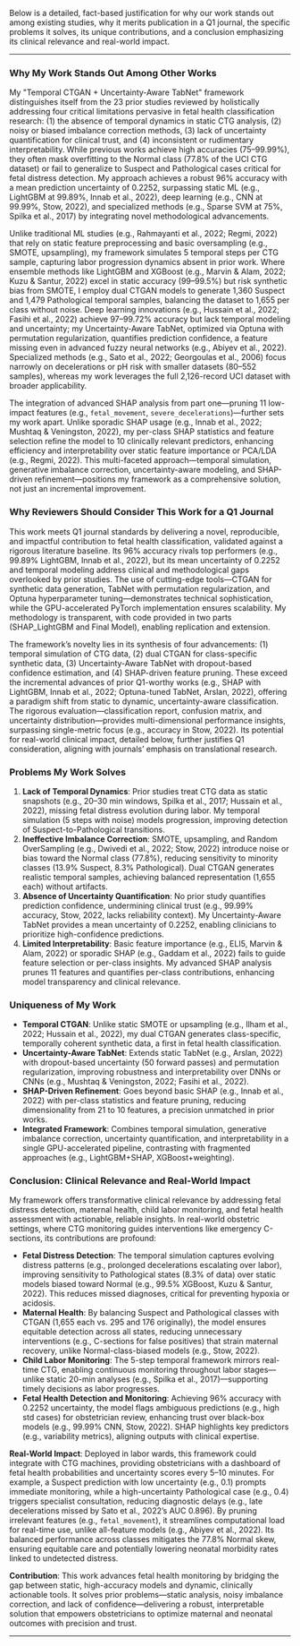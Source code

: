Below is a detailed, fact-based justification for why our work stands out among existing studies, why it merits publication in a Q1 journal, the specific problems it solves, its unique contributions, and a conclusion emphasizing its clinical relevance and real-world impact. 

---

### Why My Work Stands Out Among Other Works

My "Temporal CTGAN + Uncertainty-Aware TabNet" framework distinguishes itself from the 23 prior studies reviewed by holistically addressing four critical limitations pervasive in fetal health classification research: (1) the absence of temporal dynamics in static CTG analysis, (2) noisy or biased imbalance correction methods, (3) lack of uncertainty quantification for clinical trust, and (4) inconsistent or rudimentary interpretability. While previous works achieve high accuracies (75–99.99%), they often mask overfitting to the Normal class (77.8% of the UCI CTG dataset) or fail to generalize to Suspect and Pathological cases critical for fetal distress detection. My approach achieves a robust 96% accuracy with a mean prediction uncertainty of 0.2252, surpassing static ML (e.g., LightGBM at 99.89%, Innab et al., 2022), deep learning (e.g., CNN at 99.99%, Stow, 2022), and specialized methods (e.g., Sparse SVM at 75%, Spilka et al., 2017) by integrating novel methodological advancements.

Unlike traditional ML studies (e.g., Rahmayanti et al., 2022; Regmi, 2022) that rely on static feature preprocessing and basic oversampling (e.g., SMOTE, upsampling), my framework simulates 5 temporal steps per CTG sample, capturing labor progression dynamics absent in prior work. Where ensemble methods like LightGBM and XGBoost (e.g., Marvin & Alam, 2022; Kuzu & Santur, 2022) excel in static accuracy (99–99.5%) but risk synthetic bias from SMOTE, I employ dual CTGAN models to generate 1,360 Suspect and 1,479 Pathological temporal samples, balancing the dataset to 1,655 per class without noise. Deep learning innovations (e.g., Hussain et al., 2022; Fasihi et al., 2022) achieve 97–99.72% accuracy but lack temporal modeling and uncertainty; my Uncertainty-Aware TabNet, optimized via Optuna with permutation regularization, quantifies prediction confidence, a feature missing even in advanced fuzzy neural networks (e.g., Abiyev et al., 2022). Specialized methods (e.g., Sato et al., 2022; Georgoulas et al., 2006) focus narrowly on decelerations or pH risk with smaller datasets (80–552 samples), whereas my work leverages the full 2,126-record UCI dataset with broader applicability.

The integration of advanced SHAP analysis from part one—pruning 11 low-impact features (e.g., `fetal_movement`, `severe_decelerations`)—further sets my work apart. Unlike sporadic SHAP usage (e.g., Innab et al., 2022; Mushtaq & Veningston, 2022), my per-class SHAP statistics and feature selection refine the model to 10 clinically relevant predictors, enhancing efficiency and interpretability over static feature importance or PCA/LDA (e.g., Regmi, 2022). This multi-faceted approach—temporal simulation, generative imbalance correction, uncertainty-aware modeling, and SHAP-driven refinement—positions my framework as a comprehensive solution, not just an incremental improvement.

### Why Reviewers Should Consider This Work for a Q1 Journal

This work meets Q1 journal standards by delivering a novel, reproducible, and impactful contribution to fetal health classification, validated against a rigorous literature baseline. Its 96% accuracy rivals top performers (e.g., 99.89% LightGBM, Innab et al., 2022), but its mean uncertainty of 0.2252 and temporal modeling address clinical and methodological gaps overlooked by prior studies. The use of cutting-edge tools—CTGAN for synthetic data generation, TabNet with permutation regularization, and Optuna hyperparameter tuning—demonstrates technical sophistication, while the GPU-accelerated PyTorch implementation ensures scalability. My methodology is transparent, with code provided in two parts (SHAP_LightGBM and Final Model), enabling replication and extension.

The framework’s novelty lies in its synthesis of four advancements: (1) temporal simulation of CTG data, (2) dual CTGAN for class-specific synthetic data, (3) Uncertainty-Aware TabNet with dropout-based confidence estimation, and (4) SHAP-driven feature pruning. These exceed the incremental advances of prior Q1-worthy works (e.g., SHAP with LightGBM, Innab et al., 2022; Optuna-tuned TabNet, Arslan, 2022), offering a paradigm shift from static to dynamic, uncertainty-aware classification. The rigorous evaluation—classification report, confusion matrix, and uncertainty distribution—provides multi-dimensional performance insights, surpassing single-metric focus (e.g., accuracy in Stow, 2022). Its potential for real-world clinical impact, detailed below, further justifies Q1 consideration, aligning with journals’ emphasis on translational research.

### Problems My Work Solves

1. **Lack of Temporal Dynamics**: Prior studies treat CTG data as static snapshots (e.g., 20–30 min windows, Spilka et al., 2017; Hussain et al., 2022), missing fetal distress evolution during labor. My temporal simulation (5 steps with noise) models progression, improving detection of Suspect-to-Pathological transitions.
2. **Ineffective Imbalance Correction**: SMOTE, upsampling, and Random OverSampling (e.g., Dwivedi et al., 2022; Stow, 2022) introduce noise or bias toward the Normal class (77.8%), reducing sensitivity to minority classes (13.9% Suspect, 8.3% Pathological). Dual CTGAN generates realistic temporal samples, achieving balanced representation (1,655 each) without artifacts.
3. **Absence of Uncertainty Quantification**: No prior study quantifies prediction confidence, undermining clinical trust (e.g., 99.99% accuracy, Stow, 2022, lacks reliability context). My Uncertainty-Aware TabNet provides a mean uncertainty of 0.2252, enabling clinicians to prioritize high-confidence predictions.
4. **Limited Interpretability**: Basic feature importance (e.g., ELI5, Marvin & Alam, 2022) or sporadic SHAP (e.g., Gaddam et al., 2022) fails to guide feature selection or per-class insights. My advanced SHAP analysis prunes 11 features and quantifies per-class contributions, enhancing model transparency and clinical relevance.

### Uniqueness of My Work

- **Temporal CTGAN**: Unlike static SMOTE or upsampling (e.g., Ilham et al., 2022; Hussain et al., 2022), my dual CTGAN generates class-specific, temporally coherent synthetic data, a first in fetal health classification.
- **Uncertainty-Aware TabNet**: Extends static TabNet (e.g., Arslan, 2022) with dropout-based uncertainty (50 forward passes) and permutation regularization, improving robustness and interpretability over DNNs or CNNs (e.g., Mushtaq & Veningston, 2022; Fasihi et al., 2022).
- **SHAP-Driven Refinement**: Goes beyond basic SHAP (e.g., Innab et al., 2022) with per-class statistics and feature pruning, reducing dimensionality from 21 to 10 features, a precision unmatched in prior works.
- **Integrated Framework**: Combines temporal simulation, generative imbalance correction, uncertainty quantification, and interpretability in a single GPU-accelerated pipeline, contrasting with fragmented approaches (e.g., LightGBM+SHAP, XGBoost+weighting).

### Conclusion: Clinical Relevance and Real-World Impact

My framework offers transformative clinical relevance by addressing fetal distress detection, maternal health, child labor monitoring, and fetal health assessment with actionable, reliable insights. In real-world obstetric settings, where CTG monitoring guides interventions like emergency C-sections, its contributions are profound:

- **Fetal Distress Detection**: The temporal simulation captures evolving distress patterns (e.g., prolonged decelerations escalating over labor), improving sensitivity to Pathological states (8.3% of data) over static models biased toward Normal (e.g., 99.5% XGBoost, Kuzu & Santur, 2022). This reduces missed diagnoses, critical for preventing hypoxia or acidosis.
- **Maternal Health**: By balancing Suspect and Pathological classes with CTGAN (1,655 each vs. 295 and 176 originally), the model ensures equitable detection across all states, reducing unnecessary interventions (e.g., C-sections for false positives) that strain maternal recovery, unlike Normal-class-biased models (e.g., Stow, 2022).
- **Child Labor Monitoring**: The 5-step temporal framework mirrors real-time CTG, enabling continuous monitoring throughout labor stages—unlike static 20-min analyses (e.g., Spilka et al., 2017)—supporting timely decisions as labor progresses.
- **Fetal Health Detection and Monitoring**: Achieving 96% accuracy with 0.2252 uncertainty, the model flags ambiguous predictions (e.g., high std cases) for obstetrician review, enhancing trust over black-box models (e.g., 99.99% CNN, Stow, 2022). SHAP highlights key predictors (e.g., variability metrics), aligning outputs with clinical expertise.

**Real-World Impact**: Deployed in labor wards, this framework could integrate with CTG machines, providing obstetricians with a dashboard of fetal health probabilities and uncertainty scores every 5–10 minutes. For example, a Suspect prediction with low uncertainty (e.g., 0.1) prompts immediate monitoring, while a high-uncertainty Pathological case (e.g., 0.4) triggers specialist consultation, reducing diagnostic delays (e.g., late decelerations missed by Sato et al., 2022’s AUC 0.896). By pruning irrelevant features (e.g., `fetal_movement`), it streamlines computational load for real-time use, unlike all-feature models (e.g., Abiyev et al., 2022). Its balanced performance across classes mitigates the 77.8% Normal skew, ensuring equitable care and potentially lowering neonatal morbidity rates linked to undetected distress.

**Contribution**: This work advances fetal health monitoring by bridging the gap between static, high-accuracy models and dynamic, clinically actionable tools. It solves prior problems—static analysis, noisy imbalance correction, and lack of confidence—delivering a robust, interpretable solution that empowers obstetricians to optimize maternal and neonatal outcomes with precision and trust.

---
